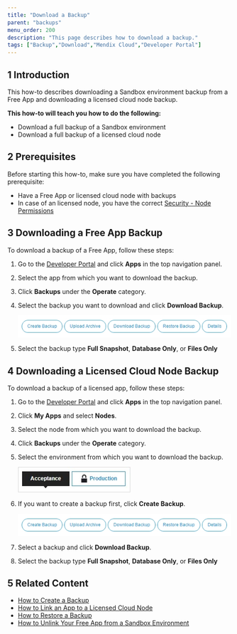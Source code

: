 ```yaml
---
title: "Download a Backup"
parent: "backups"
menu_order: 200
description: "This page describes how to download a backup."
tags: ["Backup","Download","Mendix Cloud","Developer Portal"]
---
```


## 1 Introduction

This how-to describes downloading a Sandbox environment backup from a Free App and downloading a licensed cloud node backup.

**This how-to will teach you how to do the following:**

* Download a full backup of a Sandbox environment
* Download a full backup of a licensed cloud node

## 2 Prerequisites

Before starting this how-to, make sure you have completed the following prerequisite:

* Have a Free App or licensed cloud node with backups
* In case of an licensed node, you have the correct [Security - Node Permissions](/developerportal/settings/node-permissions)

## 3 Downloading a Free App Backup

To download a backup of a Free App, follow these steps:

1. Go to the [Developer Portal](http://home.mendix.com) and click **Apps** in the top navigation panel.
2. Select the app from which you want to download the backup.
3. Click **Backups** under the **Operate** category.
4. Select the backup you want to download and click **Download Backup**.

    ![](attachments/download-a-backup/backupoptions.jpg)

5. Select the backup type **Full Snapshot**, **Database Only**, or **Files Only**

## 4 Downloading a Licensed Cloud Node Backup

To download a backup of a licensed app, follow these steps:

1. Go to the [Developer Portal](http://home.mendix.com) and click **Apps** in the top navigation panel.
2. Click **My Apps** and select **Nodes**.
3. Select the node from which you want to download the backup.
4. Click **Backups** under the **Operate** category.
5. Select the environment from which you want to download the backup.

    ![](attachments/download-a-backup/environment.jpg)

6. If you want to create a backup first, click **Create Backup**.

    ![](attachments/download-a-backup/backupoptions.jpg)

7. Select a backup and click **Download Backup**.
8. Select the backup type **Full Snapshot**, **Database Only**, or **Files Only**

## 5 Related Content

* [How to Create a Backup](how-to-create-backup)
* [How to Link an App to a Licensed Cloud Node](/developerportal/deploy/how-to-link-app-to-node)
* [How to Restore a Backup](how-to-restore-a-backup)
* [How to Unlink Your Free App from a Sandbox Environment](/developerportal/deploy/how-to-unlink-sandbox)
